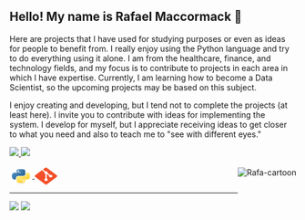 ## Hello! My name is Rafael Maccormack 🦊

Here are projects that I have used for studying purposes or even as ideas for people to benefit from. I really enjoy using the Python language and try to do everything using it alone. I am from the healthcare, finance, and technology fields, and my focus is to contribute to projects in each area in which I have expertise. Currently, I am learning how to become a Data Scientist, so the upcoming projects may be based on this subject.

I enjoy creating and developing, but I tend not to complete the projects (at least here). I invite you to contribute with ideas for implementing the system. I develop for myself, but I appreciate receiving ideas to get closer to what you need and also to teach me to "see with different eyes."

<div>
  <!-- Link -->
  <a href="https://github.com/rafaelmaccormack">
  <!-- Panel -->
  <img height="150em" src="https://github-readme-stats.vercel.app/api?username=rafaelmaccormack&show_icons=true&theme=tokyonight&include_all_commits=true&count_private=true"/>
  <img height="150em" src="https://github-readme-stats.vercel.app/api/top-langs/?username=rafaelmaccormack&layout=compact&langs_count=7&theme=tokyonight"/>
</div><br>

<div>
  <!-- Icons -->
  <!-- FIGMA
  <img align="center" alt="Rafa-Figma" height="30" width="40" src="https://github.com/devicons/devicon/blob/master/icons/figma/figma-original.svg">
  -->
  <img align="center" alt="Rafa-Python" height="30" width="40" src="https://raw.githubusercontent.com/devicons/devicon/master/icons/python/python-original.svg">
  <!-- HTML
  <img align="center" alt="Rafa-Html" height="30" width="40" src="https://github.com/devicons/devicon/blob/master/icons/html5/html5-original.svg">
  -->
  <img align="center" alt="Rafa-Git" height="30" width="40" src="https://github.com/devicons/devicon/blob/master/icons/git/git-original.svg">
  <!-- Image GIF -->
  <img align="right" alt="Rafa-cartoon" src="https://i.picasion.com/pic91/c741b8156729b5fe5f6b1c985e15904c.gif" height="135">
</div>

___

<div>
  <!-- Contacts -->
  <a href="https://www.instagram.com/r._.businessman/" target="_blank"><img src="https://img.shields.io/badge/-Instagram-%23E4405F?style=for-the-badge&logo=instagram&logoColor=white" target="_blank"></a>
  <a href="mailto:trabalhodorafael@gmail.com" target="_blank"><img src="https://img.shields.io/badge/-Gmail-%23333?style=for-the-badge&logo=gmail&logoColor=white" target="_blank"></a>
</div>
